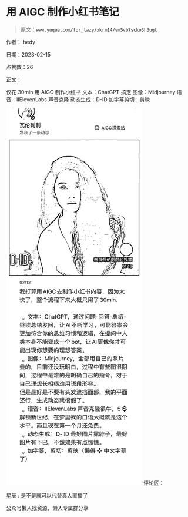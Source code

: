 # 用 AIGC 制作小红书笔记

> 原文：[`www.yuque.com/for_lazy/xkrm14/vm5vb7scko3h3ugt`](https://www.yuque.com/for_lazy/xkrm14/vm5vb7scko3h3ugt)



作者： hedy



日期：2023-02-15



点赞数：26

<ne-hole id="ua7df6877" data-lake-id="ua7df6877">

正文：



仅花 30min 用 AIGC 制作小红书 文本：ChatGPT 搞定 图像：Midjourney 语音：IIElevenLabs 声音克隆 动态生成：D-ID 加字幕剪切：剪映



![](img/01d246e5464fd9a9213c6bffeb938ffd.png)  <ne-hole id="u84a7b778" data-lake-id="u84a7b778"><ne-p id="ub6eb8e56" data-lake-id="ub6eb8e56">评论区：



星辰 : 是不是就可以代替真人直播了

<ne-hole id="u530310df" data-lake-id="u530310df">

公众号懒人找资源，懒人专属群分享

</ne-hole></ne-hole></ne-p></ne-hole>